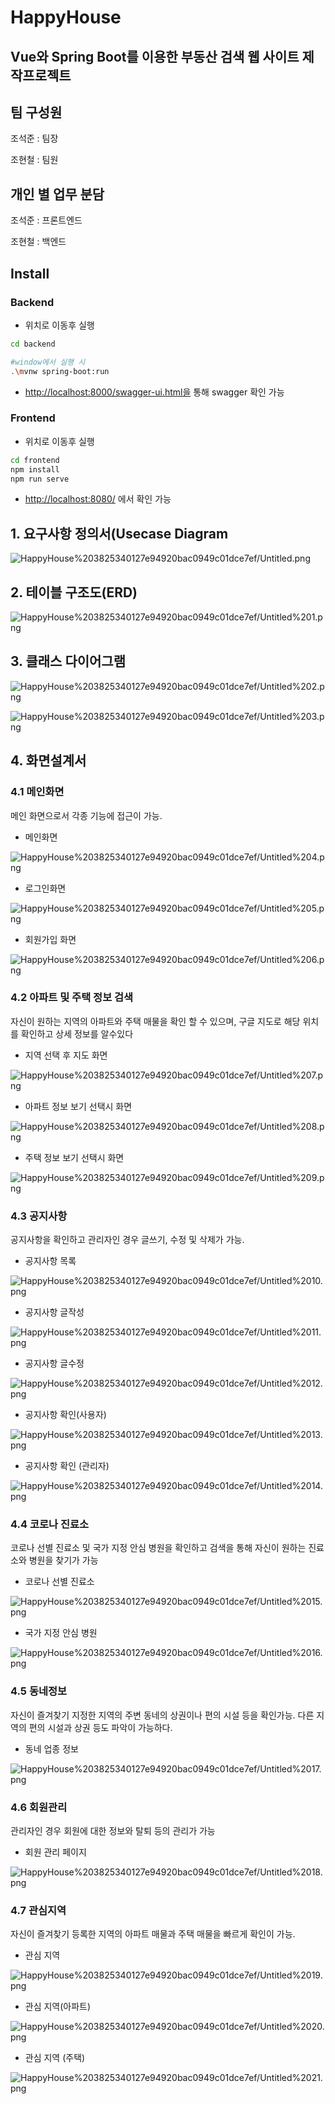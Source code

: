 # HappyHouse

## Vue와 Spring Boot를 이용한 부동산 검색 웹 사이트 제작프로젝트

## 팀 구성원

조석준 : 팀장

조현철 : 팀원

## 개인 별 업무 분담

조석준 : 프론트엔드

조현철 : 백엔드

## Install

### Backend

- 위치로 이동후 실행

```bash
cd backend

#window에서 실행 시
.\mvnw spring-boot:run
```

- [http://localhost:8000/swagger-ui.html을](http://localhost:8000/swagger-ui.html%EC%9D%84) 통해 swagger 확인 가능

### Frontend

- 위치로 이동후 실행

```bash
cd frontend
npm install
npm run serve
```

- [http://localhost:8080/](http://localhost:8080/) 에서 확인 가능

## 1. 요구사항 정의서(Usecase Diagram

![HappyHouse%203825340127e94920bac0949c01dce7ef/Untitled.png](HappyHouse%203825340127e94920bac0949c01dce7ef/Untitled.png)

## 2. 테이블 구조도(ERD)

![HappyHouse%203825340127e94920bac0949c01dce7ef/Untitled%201.png](HappyHouse%203825340127e94920bac0949c01dce7ef/Untitled%201.png)

## 3. 클래스 다이어그램

![HappyHouse%203825340127e94920bac0949c01dce7ef/Untitled%202.png](HappyHouse%203825340127e94920bac0949c01dce7ef/Untitled%202.png)

![HappyHouse%203825340127e94920bac0949c01dce7ef/Untitled%203.png](HappyHouse%203825340127e94920bac0949c01dce7ef/Untitled%203.png)

## 4. 화면설계서

### 4.1 메인화면

메인 화면으로서 각종 기능에 접근이 가능.

- 메인화면

![HappyHouse%203825340127e94920bac0949c01dce7ef/Untitled%204.png](HappyHouse%203825340127e94920bac0949c01dce7ef/Untitled%204.png)

- 로그인화면

![HappyHouse%203825340127e94920bac0949c01dce7ef/Untitled%205.png](HappyHouse%203825340127e94920bac0949c01dce7ef/Untitled%205.png)

- 회원가입 화면

![HappyHouse%203825340127e94920bac0949c01dce7ef/Untitled%206.png](HappyHouse%203825340127e94920bac0949c01dce7ef/Untitled%206.png)

### 4.2 아파트 및 주택 정보 검색

자신이 원하는 지역의 아파트와 주택 매물을 확인 할 수 있으며, 구글 지도로 해당 위치를 확인하고 상세 정보를 알수있다

- 지역 선택 후 지도 화면

![HappyHouse%203825340127e94920bac0949c01dce7ef/Untitled%207.png](HappyHouse%203825340127e94920bac0949c01dce7ef/Untitled%207.png)

- 아파트 정보 보기 선택시 화면

![HappyHouse%203825340127e94920bac0949c01dce7ef/Untitled%208.png](HappyHouse%203825340127e94920bac0949c01dce7ef/Untitled%208.png)

- 주택 정보 보기 선택시 화면

![HappyHouse%203825340127e94920bac0949c01dce7ef/Untitled%209.png](HappyHouse%203825340127e94920bac0949c01dce7ef/Untitled%209.png)

### 4.3 공지사항

공지사항을 확인하고 관리자인 경우 글쓰기, 수정 및 삭제가 가능.

- 공지사항 목록

![HappyHouse%203825340127e94920bac0949c01dce7ef/Untitled%2010.png](HappyHouse%203825340127e94920bac0949c01dce7ef/Untitled%2010.png)

- 공지사항 글작성

![HappyHouse%203825340127e94920bac0949c01dce7ef/Untitled%2011.png](HappyHouse%203825340127e94920bac0949c01dce7ef/Untitled%2011.png)

- 공지사항 글수정

![HappyHouse%203825340127e94920bac0949c01dce7ef/Untitled%2012.png](HappyHouse%203825340127e94920bac0949c01dce7ef/Untitled%2012.png)

- 공지사항 확인(사용자)

![HappyHouse%203825340127e94920bac0949c01dce7ef/Untitled%2013.png](HappyHouse%203825340127e94920bac0949c01dce7ef/Untitled%2013.png)

- 공지사항 확인 (관리자)

![HappyHouse%203825340127e94920bac0949c01dce7ef/Untitled%2014.png](HappyHouse%203825340127e94920bac0949c01dce7ef/Untitled%2014.png)

### 4.4 코로나 진료소

코로나 선별 진료소 및 국가 지정 안심 병원을 확인하고 검색을 통해 자신이 원하는 진료소와 병원을 찾기가 가능

- 코로나 선별 진료소

![HappyHouse%203825340127e94920bac0949c01dce7ef/Untitled%2015.png](HappyHouse%203825340127e94920bac0949c01dce7ef/Untitled%2015.png)

- 국가 지정 안심 병원

![HappyHouse%203825340127e94920bac0949c01dce7ef/Untitled%2016.png](HappyHouse%203825340127e94920bac0949c01dce7ef/Untitled%2016.png)

### 4.5 동네정보

자신이 즐겨찾기 지정한 지역의 주변 동네의 상권이나 편의 시설 등을 확인가능. 다른 지역의 편의 시설과 상권 등도 파악이 가능하다.

- 동네 업종 정보

![HappyHouse%203825340127e94920bac0949c01dce7ef/Untitled%2017.png](HappyHouse%203825340127e94920bac0949c01dce7ef/Untitled%2017.png)

### 4.6 회원관리

관리자인 경우 회원에 대한 정보와 탈퇴 등의 관리가 가능

- 회원 관리 페이지

![HappyHouse%203825340127e94920bac0949c01dce7ef/Untitled%2018.png](HappyHouse%203825340127e94920bac0949c01dce7ef/Untitled%2018.png)

### 4.7 관심지역

자신이 즐겨찾기 등록한 지역의 아파트 매물과 주택 매물을 빠르게 확인이 가능.

- 관심 지역

![HappyHouse%203825340127e94920bac0949c01dce7ef/Untitled%2019.png](HappyHouse%203825340127e94920bac0949c01dce7ef/Untitled%2019.png)

- 관심 지역(아파트)

![HappyHouse%203825340127e94920bac0949c01dce7ef/Untitled%2020.png](HappyHouse%203825340127e94920bac0949c01dce7ef/Untitled%2020.png)

- 관심 지역 (주택)

![HappyHouse%203825340127e94920bac0949c01dce7ef/Untitled%2021.png](HappyHouse%203825340127e94920bac0949c01dce7ef/Untitled%2021.png)